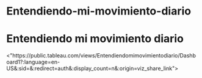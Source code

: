 # Entendiendo-mi-movimiento-diario
<!DOCTYPE html>
<html>
<head>
  <meta charset="utf-8">
  <meta name="viewport" content="width=device-width">
  <title>test</title>
</head>
<body>
  <h1>Entendiendo mi movimiento diario</h1>
<"https://public.tableau.com/views/Entendiendomimovimientodiario/Dashboard1?:language=en-US&:sid=&:redirect=auth&:display_count=n&:origin=viz_share_link">
</body>
</html>
